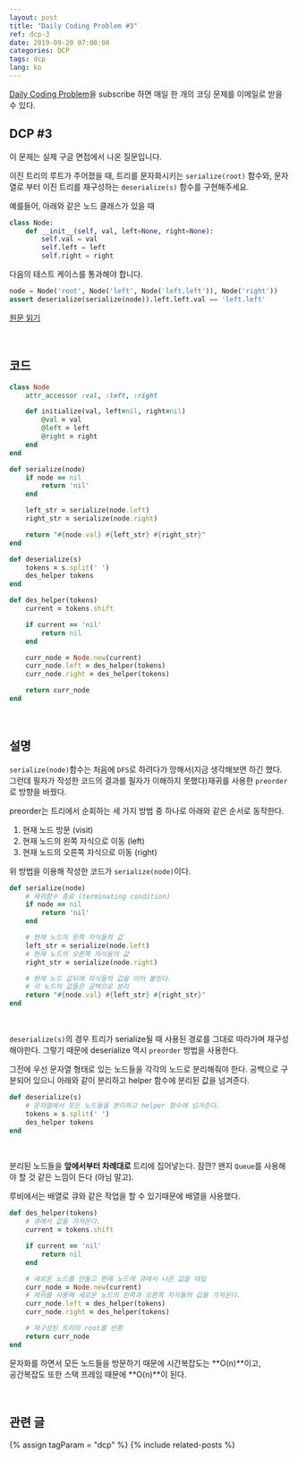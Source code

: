 ```yaml
---
layout: post
title: "Daily Coding Problem #3"
ref: dcp-3
date: 2019-09-20 07:00:00
categories: DCP
tags: dcp
lang: ko
---
```


[Daily Coding Problem](https://www.dailycodingproblem.com)을 subscribe 하면 매일 한 개의 코딩 문제를 이메일로 받을 수 있다.

## DCP #3
이 문제는 실제 구글 면접에서 나온 질문입니다.

이진 트리의 루트가 주어졌을 때, 트리를 문자화시키는 `serialize(root)` 함수와, 문자열로 부터 이진 트리를 재구성하는 `deserialize(s)` 함수를 구현해주세요.

예를들어, 아래와 같은 노드 클래스가 있을 때

```python
class Node:
    def __init__(self, val, left=None, right=None):
        self.val = val
        self.left = left
        self.right = right
```
다음의 테스트 케이스를 통과해야 합니다.

```python
node = Node('root', Node('left', Node('left.left')), Node('right'))
assert deserialize(serialize(node)).left.left.val == 'left.left'
```

[원문 읽기](en-dcp-3.html#dcp3) 

<br>

## 코드

```ruby
class Node
    attr_accessor :val, :left, :right

    def initialize(val, left=nil, right=nil)
        @val = val
        @left = left
        @right = right
    end
end

def serialize(node)
    if node == nil 
        return 'nil'
    end

    left_str = serialize(node.left)
    right_str = serialize(node.right)

    return "#{node.val} #{left_str} #{right_str}"
end

def deserialize(s)
    tokens = s.split(' ')
    des_helper tokens
end

def des_helper(tokens)
    current = tokens.shift

    if current == 'nil'
        return nil
    end

    curr_node = Node.new(current)
    curr_node.left = des_helper(tokens)
    curr_node.right = des_helper(tokens)

    return curr_node
end
```
<br>

## 설명

`serialize(node)`함수는 처음에 `DFS`로 하려다가 망해서(지금 생각해보면 하긴 했다. 그런데 필자가 작성한 코드의 결과를 필자가 이해하지 못했다)재귀를 사용한 `preorder`로 방향을 바꿨다.

preorder는 트리에서 순회하는 세 가지 방법 중 하나로 아래와 같은 순서로 동작한다.
1. 현재 노드 방문 (visit)
2. 현재 노드의 왼쪽 자식으로 이동 (left)
3. 현재 노드의 오른쪽 자식으로 이동 (right)

위 방법을 이용해 작성한 코드가 `serialize(node)`이다.

```ruby
def serialize(node)
    # 재귀함수 종료 (terminating condition)
    if node == nil 
        return 'nil'
    end

    # 현재 노드의 왼쪽 자식들의 값
    left_str = serialize(node.left)
    # 현재 노드의 오른쪽 자식들의 값
    right_str = serialize(node.right)

    # 현재 노드 값뒤에 자식들의 값을 이어 붙힌다.
    # 각 노드의 값들은 공백으로 분리
    return "#{node.val} #{left_str} #{right_str}"
end
```

<br>

`deserialize(s)`의 경우 트리가 serialize될 때 사용된 경로를 그대로 따라가며 재구성 해야한다.
그렇기 때문에 deserialize 역시 `preorder` 방법을 사용한다.

그전에 우선 문자열 형태로 있는 노드들을 각각의 노드로 분리해줘야 한다.
공백으로 구분되어 있으니 아래와 같이 분리하고 helper 함수에 분리된 값을 넘겨준다.

```ruby
def deserialize(s)
    # 문자열에서 모든 노드들을 분리하고 helper 함수에 넘겨준다.
    tokens = s.split(' ')
    des_helper tokens
end
```
<br>

분리된 노드들을 **앞에서부터 차례대로** 트리에 집어넣는다. 잠깐? 왠지 `Queue`를 사용해야 할 것 같은 느낌이 든다 (아님 말고).

루비에서는 배열로 큐와 같은 작업을 할 수 있기때문에 배열을 사용했다.

```ruby
def des_helper(tokens)
    # 큐에서 값을 가져온다.
    current = tokens.shift

    if current == 'nil'
        return nil
    end

    # 새로운 노드를 만들고 현재 노드에 큐에서 나온 값을 대입
    curr_node = Node.new(current)
    # 재귀를 사용해 새로운 노드의 왼쪽과 오른쪽 자식들의 값을 가져온다.
    curr_node.left = des_helper(tokens)
    curr_node.right = des_helper(tokens)

    # 재구성된 트리의 root를 반환
    return curr_node
end
```

문자화를 하면서 모든 노드들을 방문하기 때문에 시간복잡도는 **O(n)**이고,<br>
공간복잡도 또한 스택 프레임 때문에 **O(n)**이 된다.

<br>

## 관련 글 <a id="related"></a>
{% assign tagParam = "dcp" %}
{% include related-posts %}
